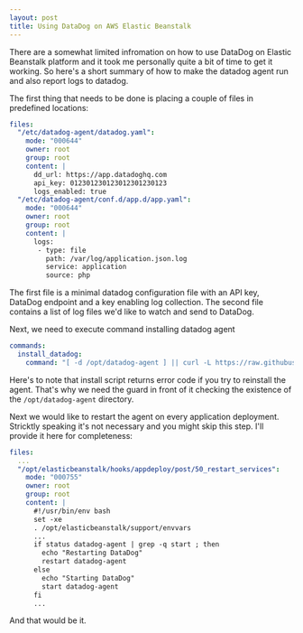 ```yaml
---
layout: post
title: Using DataDog on AWS Elastic Beanstalk
---
```


There are a somewhat limited infromation on how to use DataDog on Elastic Beanstalk platform and it took me personally quite a bit of time to get it working. So here's a short summary of how to make the datadog agent run and also report logs to datadog.

The first thing that needs to be done is placing a couple of files in predefined locations:

```yaml
files:
  "/etc/datadog-agent/datadog.yaml":
    mode: "000644"
    owner: root
    group: root
    content: |
      dd_url: https://app.datadoghq.com
      api_key: 012301230123012301230123
      logs_enabled: true
  "/etc/datadog-agent/conf.d/app.d/app.yaml":
    mode: "000644"
    owner: root
    group: root
    content: |
      logs:
       - type: file
         path: /var/log/application.json.log
         service: application
         source: php
```

The first file is a minimal datadog configuration file with an API key, DataDog endpoint and a key enabling log collection. The second file contains a list of log files we'd like to watch and send to DataDog.

Next, we need to execute command installing datadog agent

```yaml
commands:
  install_datadog:
    command: "[ -d /opt/datadog-agent ] || curl -L https://raw.githubusercontent.com/DataDog/datadog-agent/master/cmd/agent/install_script.sh | sudo DD_API_KEY=012301230123012301230123 bash"
```

Here's to note that install script returns error code if you try to reinstall the agent. That's why we need the guard in front of it checking the existence of the `/opt/datadog-agent` directory.

Next we would like to restart the agent on every application deployment. Stricktly speaking it's not necessary and you might skip this step. I'll provide it here for completeness:

```yaml
files:
  ...
  "/opt/elasticbeanstalk/hooks/appdeploy/post/50_restart_services":
    mode: "000755"
    owner: root
    group: root
    content: |
      #!/usr/bin/env bash
      set -xe
      . /opt/elasticbeanstalk/support/envvars
      ...
      if status datadog-agent | grep -q start ; then
        echo "Restarting DataDog"
        restart datadog-agent
      else
        echo "Starting DataDog"
        start datadog-agent
      fi
      ...
```

And that would be it.